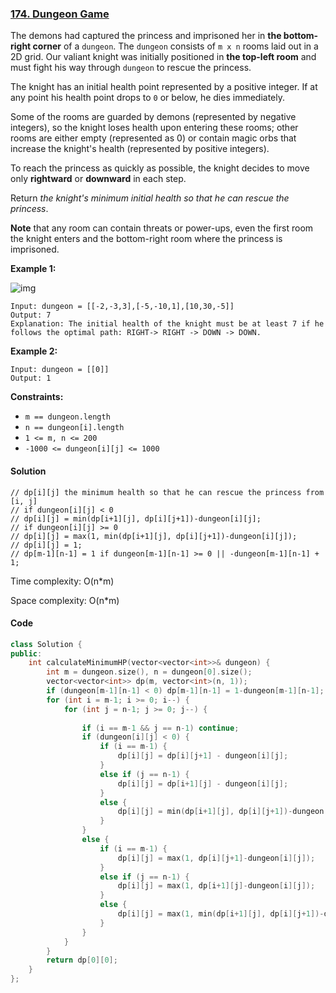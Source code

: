 ### [174. Dungeon Game](https://leetcode.com/problems/dungeon-game/)

The demons had captured the princess and imprisoned her in **the bottom-right corner** of a `dungeon`. The `dungeon` consists of `m x n` rooms laid out in a 2D grid. Our valiant knight was initially positioned in **the top-left room** and must fight his way through `dungeon` to rescue the princess.

The knight has an initial health point represented by a positive integer. If at any point his health point drops to `0` or below, he dies immediately.

Some of the rooms are guarded by demons (represented by negative integers), so the knight loses health upon entering these rooms; other rooms are either empty (represented as 0) or contain magic orbs that increase the knight's health (represented by positive integers).

To reach the princess as quickly as possible, the knight decides to move only **rightward** or **downward** in each step.

Return *the knight's minimum initial health so that he can rescue the princess*.

**Note** that any room can contain threats or power-ups, even the first room the knight enters and the bottom-right room where the princess is imprisoned.

 

**Example 1:**

![img](https://assets.leetcode.com/uploads/2021/03/13/dungeon-grid-1.jpg)

```
Input: dungeon = [[-2,-3,3],[-5,-10,1],[10,30,-5]]
Output: 7
Explanation: The initial health of the knight must be at least 7 if he follows the optimal path: RIGHT-> RIGHT -> DOWN -> DOWN.
```

**Example 2:**

```
Input: dungeon = [[0]]
Output: 1
```

 

**Constraints:**

- `m == dungeon.length`
- `n == dungeon[i].length`
- `1 <= m, n <= 200`
- `-1000 <= dungeon[i][j] <= 1000`

#### Solution

```
// dp[i][j] the minimum health so that he can rescue the princess from [i, j]
// if dungeon[i][j] < 0
// dp[i][j] = min(dp[i+1][j], dp[i][j+1])-dungeon[i][j];
// if dungeon[i][j] >= 0
// dp[i][j] = max(1, min(dp[i+1][j], dp[i][j+1])-dungeon[i][j]);
// dp[i][j] = 1;
// dp[m-1][n-1] = 1 if dungeon[m-1][n-1] >= 0 || -dungeon[m-1][n-1] + 1;
```

Time complexity: O(n*m)

Space complexity: O(n*m)

#### Code

```c++
class Solution {
public:
    int calculateMinimumHP(vector<vector<int>>& dungeon) {
        int m = dungeon.size(), n = dungeon[0].size();
        vector<vector<int>> dp(m, vector<int>(n, 1));
        if (dungeon[m-1][n-1] < 0) dp[m-1][n-1] = 1-dungeon[m-1][n-1];
        for (int i = m-1; i >= 0; i--) {
            for (int j = n-1; j >= 0; j--) {
                
                if (i == m-1 && j == n-1) continue;
                if (dungeon[i][j] < 0) {
                    if (i == m-1) {
                        dp[i][j] = dp[i][j+1] - dungeon[i][j];
                    }
                    else if (j == n-1) {
                        dp[i][j] = dp[i+1][j] - dungeon[i][j];
                    }
                    else {
                        dp[i][j] = min(dp[i+1][j], dp[i][j+1])-dungeon[i][j];
                    }
                }
                else {
                    if (i == m-1) {
                        dp[i][j] = max(1, dp[i][j+1]-dungeon[i][j]);
                    }
                    else if (j == n-1) {
                        dp[i][j] = max(1, dp[i+1][j]-dungeon[i][j]);
                    }
                    else {
                        dp[i][j] = max(1, min(dp[i+1][j], dp[i][j+1])-dungeon[i][j]);
                    }
                }
            }
        }
        return dp[0][0];
    }
};
```






